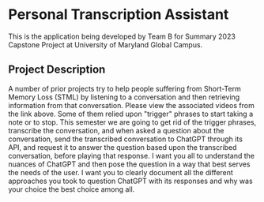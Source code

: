 # Personal Transcription Assistant

This is the application being developed by Team B for Summary 2023 Capstone Project at University of Maryland Global Campus.

## Project Description

A number of prior projects try to help people suffering from Short-Term Memory Loss (STML) by listening to a conversation and then retrieving information from that conversation. Please view the associated videos from the link above. Some of them relied upon "trigger" phrases to start taking a note or to stop. This semester we are going to get rid of the trigger phrases, transcribe the conversation, and when asked a question about the conversation, send the transcribed conversation to ChatGPT through its API, and request it to answer the question based upon the transcribed conversation, before playing that response. I want you all to understand the nuances of ChatGPT and then pose the question in a way that best serves the needs of the user. I want you to clearly document all the different approaches you took to question ChatGPT with its responses and why was your choice the best choice among all.
